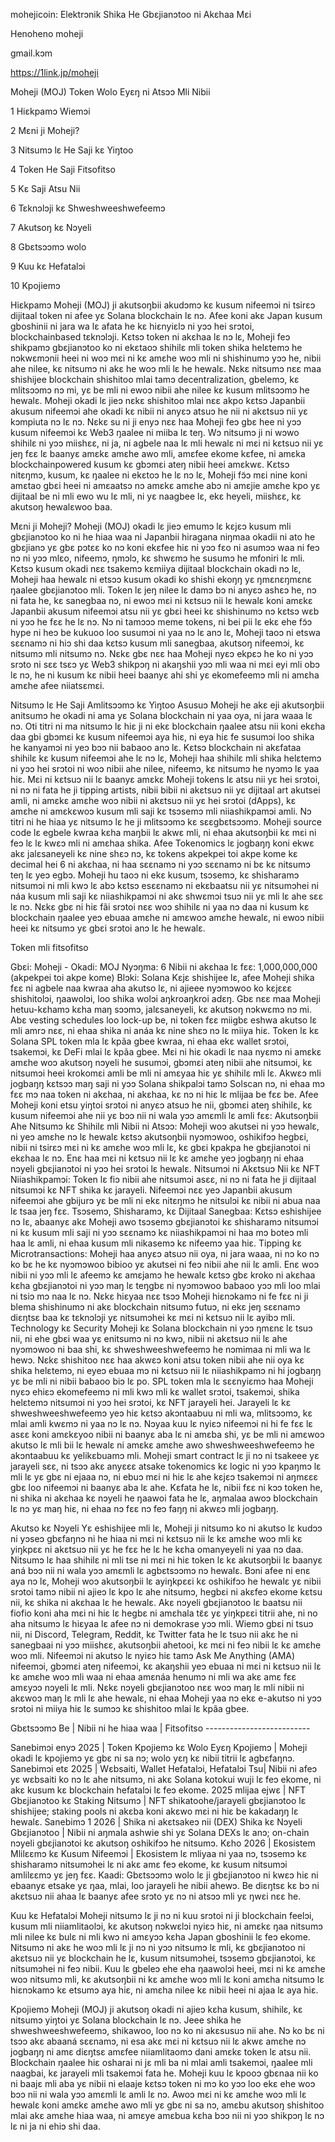 mohejicoin: Elektrɔnik Shika He Gbɛjianɔtoo ni Akɛhaa Mɛi

Henoheno moheji

gmail.kɔm

https://1link.jp/moheji

Moheji (MOJ) Token Wolo Eyɛŋ ni Atsɔɔ Mli Nibii

1 Hiɛkpamɔ Wiemɔi

2 Mɛni ji Moheji?

3 Nitsumɔ lɛ He Saji kɛ Yiŋtoo

4 Token He Saji Fitsofitso

5 Kɛ Saji Atsu Nii

6 Tɛknɔlɔji kɛ Shweshweeshwefeemɔ

7 Akutsoŋ kɛ Nɔyeli

8 Gbɛtsɔɔmɔ wolo

9 Kuu kɛ Hefatalɔi

10 Kpojiemɔ

Hiɛkpamɔ Moheji (MOJ) ji akutsoŋbii akudɔmɔ kɛ kusum nifeemɔi ni tsirɛɔ dijitaal token ni afee yɛ Solana blockchain lɛ nɔ. Afee koni akɛ Japan kusum gboshinii ni jara wa lɛ afata he kɛ hiɛnyiɛlɔ ni yɔɔ hei srɔtoi, blockchainbased tɛknɔlɔji. Kɛtsɔ token ni akɛhaa lɛ nɔ lɛ, Moheji feɔ shikpamɔ gbɛjianɔtoo ko ni ekɛtaoɔ shihilɛ mli token shika helɛtemɔ he nɔkwɛmɔnii heei ni woɔ mɛi ni kɛ amɛhe woɔ mli ni shishinumɔ yɔɔ he, nibii ahe nilee, kɛ nitsumɔ ni akɛ he woɔ mli lɛ he hewalɛ. Nɛkɛ nitsumɔ nɛɛ maa shishijee blockchain shishitoo mlai tamɔ decentralization, gbelemɔ, kɛ mlitsɔɔmɔ nɔ mi, yɛ be mli ni ewoɔ nibii ahe nilee kɛ kusum mlitsɔɔmɔ he hewalɛ. Moheji okadi lɛ jieɔ nɛkɛ shishitoo mlai nɛɛ akpo kɛtsɔ Japanbii akusum nifeemɔi ahe okadi kɛ nibii ni anyɛɔ atsuɔ he nii ni akɛtsuɔ nii yɛ kɔmpiuta nɔ lɛ nɔ. Nɛkɛ su ni ji enyɔ nɛɛ haa Moheji feɔ gbɛ hee ni yɔɔ kusum nifeemɔi kɛ Web3 ŋaalee ni miiba lɛ teŋ. Wɔ nitsumɔ ji ni wɔwo shihilɛ ni yɔɔ miishɛɛ, ni ja, ni agbele naa lɛ mli hewalɛ ni mɛi ni kɛtsuɔ nii yɛ jeŋ fɛɛ lɛ baanyɛ amɛkɛ amɛhe awo mli, amɛfee ekome kɛfee, ni amɛka blockchainpowered kusum kɛ gbɔmɛi ateŋ nibii heei amɛkwɛ. Kɛtsɔ nitɛŋmɔ, kusum, kɛ ŋaalee ni ekɛtoɔ he lɛ nɔ lɛ, Moheji fɔ̃ɔ mɛi nine koni amɛtao gbɛi heei ni amɛaatsɔ nɔ amɛkɛ amɛhe abɔ ni amɛjie amɛhe kpo yɛ dijitaal be ni mli ewo wu lɛ mli, ni yɛ naagbee lɛ, ekɛ heyeli, miishɛɛ, kɛ akutsoŋ hewalɛwoo baa.

Mɛni ji Moheji? Moheji (MOJ) okadi lɛ jieɔ emumɔ lɛ kɛjɛɔ kusum mli gbɛjianɔtoo ko ni he hiaa waa ni Japanbii hiragana niŋmaa okadii ni ato he gbɛjianɔ yɛ gbɛ pɔtɛɛ ko nɔ koni ekɛfee hiɛ ni yɔɔ fɛo ni asumɔɔ waa ni feɔ nɔ ni yɔɔ mlɛo, nifeemɔ, ŋmɔlɔ, kɛ shwɛmɔ he susumɔ he mfoniri lɛ mli. Kɛtsɔ kusum okadi nɛɛ tsakemɔ kɛmiiya dijitaal blockchain okadi nɔ lɛ, Moheji haa hewalɛ ni etsɔɔ kusum okadi ko shishi ekoŋŋ yɛ ŋmɛnɛŋmɛnɛ ŋaalee gbɛjianɔtoo mli. Token lɛ jeŋ nilee lɛ damɔ bɔ ni anyɛɔ ashɛɔ he, nɔ ni fata he, kɛ sanegbaa nɔ, ni ewoɔ mɛi ni kɛtsuɔ nii lɛ hewalɛ koni amɛkɛ Japanbii akusum nifeemɔi atsu nii yɛ gbɛi heei kɛ shishinumɔ nɔ kɛtsɔ wɛb ni yɔɔ he fɛɛ he lɛ nɔ. Nɔ ni tamɔɔɔ meme tokens, ni bei pii lɛ ekɛ ehe fɔ̃ɔ hype ni heɔ be kukuoo loo susumɔi ni yaa nɔ lɛ anɔ lɛ, Moheji taoɔ ni etswa sɛɛnamɔ ni hiɔ shi daa kɛtsɔ kusum mli sanegbaa, akutsoŋ nifeemɔi, kɛ nitsumɔ mli nitsumɔ nɔ. Nɛkɛ gbɛ nɛɛ haa Moheji nyɛɔ ekpɛɔ he ko ni yɔɔ srɔto ni sɛɛ tsɛɔ yɛ Web3 shikpɔŋ ni akaŋshii yɔɔ mli waa ni mɛi eyi mli obɔ lɛ nɔ, he ni kusum kɛ nibii heei baanyɛ ahi shi yɛ ekomefeemɔ mli ni amɛha amɛhe afee niiatsɛmɛi.

Nitsumɔ lɛ He Saji Amlitsɔɔmɔ kɛ Yiŋtoo Asusuɔ Moheji he akɛ eji akutsoŋbii anitsumɔ he okadi ni ama yɛ Solana blockchain ni yaa oya, ni jara waaa lɛ nɔ. Oti titri ni ma nitsumɔ lɛ hiɛ ji ni ekɛ blockchain ŋaalee atsu nii koni ekɛha daa gbi gbɔmɛi kɛ kusum nifeemɔi aya hiɛ, ni eya hiɛ fe susumɔi loo shika he kanyamɔi ni yeɔ bɔɔ nii babaoo anɔ lɛ. Kɛtsɔ blockchain ni akɛfataa shihilɛ kɛ kusum nifeemɔi ahe lɛ nɔ lɛ, Moheji haa shihilɛ mli shika helɛtemɔ ni yɔɔ hei srɔtoi ni woɔ nibii ahe nilee, nifeemɔ, kɛ nitsumɔ he nyɔmɔ lɛ yaa hiɛ. Mɛi ni kɛtsuɔ nii lɛ baanyɛ amɛkɛ Moheji tokens lɛ atsu nii yɛ hei srɔtoi, ni nɔ ni fata he ji tipping artists, nibii bibii ni akɛtsuɔ nii yɛ dijitaal art akutsei amli, ni amɛkɛ amɛhe woɔ nibii ni akɛtsuɔ nii yɛ hei srɔtoi (dApps), kɛ amɛhe ni amɛkɛwoɔ kusum mli saji kɛ tsɔsemɔ mli niiashikpamɔi amli. Nɔ titri ni he hiaa yɛ nitsumɔ lɛ he ji mlitsɔɔmɔ kɛ sɛɛgbɛtsɔɔmɔ. Moheji source code lɛ egbele kwraa kɛha maŋbii lɛ akwɛ mli, ni ehaa akutsoŋbii kɛ mɛi ni feɔ lɛ lɛ kwɛɔ mli ni amɛhaa shika. Afee Tokenomics lɛ jogbaŋŋ koni ekwɛ akɛ jalɛsaneyeli kɛ nine shɛɔ nɔ, kɛ tokens akpekpei toi akpe kome kɛ decimal hei 6 ni akɛhaa, ni haa sɛɛnamɔ ni yɔɔ sɛɛnamɔ ni bɛ kɛ nitsumɔ teŋ lɛ yeɔ egbɔ. Moheji hu taoɔ ni ekɛ kusum, tsɔsemɔ, kɛ shisharamɔ nitsumɔi ni mli kwɔ lɛ abɔ kɛtsɔ esɛɛnamɔ ni ekɛbaatsu nii yɛ nitsumɔhei ni náa kusum mli saji kɛ niiashikpamɔi ni akɛ shwɛmɔi tsuɔ nii yɛ mli lɛ ahe sɛɛ lɛ nɔ. Nɛkɛ gbɛ ni hiɛ fãi srɔtoi nɛɛ woɔ shihilɛ ni yaa nɔ daa ni kusum kɛ blockchain ŋaalee yeɔ ebuaa amɛhe ni amɛwoɔ amɛhe hewalɛ, ni ewoɔ nibii heei kɛ nitsumɔ yɛ gbɛi srɔtoi anɔ lɛ he hewalɛ.

Token mli fitsofitso

Gbɛi: Moheji - Okadi: MOJ
Nyɔŋma: 6
Nibii ni akɛhaa lɛ fɛɛ: 1,000,000,000 (akpekpei toi akpe kome)
Blɔki: Solana
Kɛjɛ shishijee lɛ, afee Moheji shika fɛɛ ni agbele naa kwraa aha akutso lɛ, ni ajieee nyɔmɔwoo ko kɛjɛɛɛ shishitolɔi, ŋaawolɔi, loo shika wolɔi aŋkroaŋkroi adɛŋ. Gbɛ nɛɛ maa Moheji hetuu-kɛhamɔ kɛha maŋ sɔɔmɔ, jalɛsaneyeli, kɛ akutsoŋ nɔkwɛmɔ nɔ mi. Abɛ vesting schedules loo lock-up be, ni token fɛɛ miigbɛ eshwa akutso lɛ mli amrɔ nɛɛ, ni ehaa shika ni anáa kɛ nine shɛɔ nɔ lɛ miiya hiɛ. Token lɛ kɛ Solana SPL token mla lɛ kpãa gbee kwraa, ni ehaa ekɛ wallet srɔtoi, tsakemɔi, kɛ DeFi mlai lɛ kpãa gbee. Mɛi ni hiɛ okadi lɛ naa nyɛmɔ ni amɛkɛ amɛhe woɔ akutsoŋ nɔyeli he susumɔi, gbɔmɛi ateŋ nibii ahe nitsumɔi, kɛ nitsumɔi heei krokomɛi amli be mli ni amɛyaa hiɛ yɛ shihilɛ mli lɛ. Akwɛɔ mli jogbaŋŋ kɛtsɔɔ maŋ saji ni yɔɔ Solana shikpalɔi tamɔ Solscan nɔ, ni ehaa mɔ fɛɛ mɔ naa token ni akɛhaa, ni akɛhaa, kɛ nɔ ni hiɛ lɛ mlijaa be fɛɛ be.
Afee Moheji koni etsu yiŋtoi srɔtoi ni anyɛɔ atsuɔ he nii, gbɔmɛi ateŋ shihilɛ, kɛ kusum nifeemɔi ahe nii yɛ bɔɔ nii ni wala yɔɔ amɛmli lɛ amli fɛɛ:
Akutsoŋbii Ahe Nitsumɔ kɛ Shihilɛ mli Nibii ni Atsɔɔ: Moheji woɔ akutsei ni yɔɔ hewalɛ, ni yeɔ amɛhe nɔ lɛ hewalɛ kɛtsɔ akutsoŋbii nyɔmɔwoo, oshikifɔɔ hegbɛi, nibii ni tsirɛɔ mɛi ni kɛ amɛhe woɔ mli lɛ, kɛ gbɛi kpakpa he gbɛjianɔtoi ni ekɛhaa lɛ nɔ. Enɛ haa mɛi ni kɛtsuɔ nii lɛ kɛ amɛhe yeɔ jogbaŋŋ ni ehaa nɔyeli gbɛjianɔtoi ni yɔɔ hei srɔtoi lɛ hewalɛ.
Nitsumɔi ni Akɛtsuɔ Nii kɛ NFT Niiashikpamɔi: Token lɛ fiɔ nibii ahe nitsumɔi asɛɛ, ni nɔ ni fata he ji dijitaal nitsumɔi kɛ NFT shika kɛ jarayeli. Nifeemɔi nɛɛ yeɔ Japanbii akusum nifeemɔi ahe gbijurɔ yɛ be mli ni ekɛ nitɛŋmɔ he nitsulɔi kɛ nibii ni abua naa lɛ tsaa jeŋ fɛɛ.
Tsɔsemɔ, Shisharamɔ, kɛ Dijitaal Sanegbaa: Kɛtsɔ eshishijee nɔ lɛ, abaanyɛ akɛ Moheji awo tsɔsemɔ gbɛjianɔtoi kɛ shisharamɔ nitsumɔi ni kɛ kusum mli saji ni yɔɔ sɛɛnamɔ kɛ niiashikpamɔi ni haa mɔ boteɔ mli haa lɛ amli, ni ehaa kusum mli nikasemɔ kɛ nifeemɔ yaa hiɛ.
Tipping kɛ Microtransactions: Moheji haa anyɛɔ atsuɔ nii oya, ni jara waaa, ni nɔ ko nɔ ko bɛ he kɛ nyɔmɔwoo bibioo yɛ akutsei ni feɔ nibii ahe nii lɛ amli. Enɛ woɔ nibii ni yɔɔ mli lɛ afeemɔ kɛ amɛjamɔ he hewalɛ kɛtsɔ gbɛ kroko ni akɛhaa kɛha gbɛjianɔtoi ni yɔɔ maŋ lɛ teŋgbɛ ni nyɔmɔwoo babaoo yɔɔ mli loo mlai ni tsiɔ mɔ naa lɛ nɔ. Nɛkɛ hiɛyaa nɛɛ tsɔɔ Moheji hiɛnɔkamɔ ni fe fɛɛ ni ji blema shishinumɔ ni akɛ blockchain nitsumɔ futuɔ, ni ekɛ jeŋ sɛɛnamɔ diɛŋtsɛ baa kɛ tɛknɔlɔji yɛ nitsumɔhei kɛ mɛi ni kɛtsuɔ nii lɛ ayibɔ mli.
Technology kɛ Security Moheji kɛ Solana blockchain ni yɔɔ ŋmɛnɛ lɛ tsuɔ nii, ni ehe gbɛi waa yɛ enitsumɔ ni nɔ kwɔ, nibii ni akɛtsuɔ nii lɛ ahe nyɔmɔwoo ni baa shi, kɛ shweshweeshwefeemɔ he nɔmimaa ni mli wa lɛ hewɔ. Nɛkɛ shishitoo nɛɛ haa akwɛɔ koni atsu token nibii ahe nii oya kɛ shika helɛtemɔ, ni eyeɔ ebuaa mɔ ni kɛtsuɔ nii lɛ niiashikpamɔ ni hi jogbaŋŋ yɛ be mli ni nibii babaoo biɔ lɛ po. SPL token mla lɛ sɛɛnyiɛmɔ haa Moheji nyɛɔ ehiɛɔ ekomefeemɔ ni mli kwɔ mli kɛ wallet srɔtoi, tsakemɔi, shika helɛtemɔ nitsumɔi ni yɔɔ hei srɔtoi, kɛ NFT jarayeli hei. Jarayeli lɛ kɛ shweshweeshwefeemɔ yeɔ hiɛ kɛtsɔ akɔntaabuu ni mli wa, mlitsɔɔmɔ, kɛ mlai amli kwɛmɔ ni yaa nɔ lɛ nɔ. Nɔyaa kuu lɛ nyiɛɔ nifeemɔi ni hi fe fɛɛ lɛ asɛɛ koni amɛkɛyoo nibii ni baanyɛ aba lɛ ni amɛba shi, yɛ be mli ni amɛwoɔ akutso lɛ mli bii lɛ hewalɛ ni amɛkɛ amɛhe awo shweshweeshwefeemɔ he akɔntaabuu kɛ yelikɛbuamɔ mli. Moheji smart contract lɛ ji nɔ ni tsakeee yɛ jarayeli sɛɛ, ni tsɔɔ akɛ anyɛɛɛ atsake tokenomics kɛ logic ni yɔɔ kpaŋmɔ lɛ mli lɛ yɛ gbɛ ni ejaaa nɔ, ni ebuɔ mɛi ni hiɛ lɛ ahe kɛjɛɔ tsakemɔi ni aŋmɛɛɛ gbɛ loo nifeemɔi ni baanyɛ aba lɛ ahe. Kɛfata he lɛ, nibii fɛɛ ni kɔɔ token he, ni shika ni akɛhaa kɛ nɔyeli he ŋaawoi fata he lɛ, aŋmalaa awoɔ blockchain lɛ nɔ yɛ maŋ hiɛ, ni ehaa nɔ fɛɛ nɔ feɔ faŋŋ ni akwɛɔ mli jogbaŋŋ.

Akutso kɛ Nɔyeli Yɛ eshishijee mli lɛ, Moheji ji nitsumɔ ko ni akutso lɛ kudɔɔ ni yɔseɔ gbɛfaŋnɔ ni he hiaa ni mɛi ni kɛtsuɔ nii lɛ kɛ amɛhe woɔ mli kɛ yiŋkpɛɛ ni akɛtsuɔ nii yɛ he fɛɛ he lɛ he kɛha omanyeyeli ni yaa nɔ daa. Nitsumɔ lɛ haa shihilɛ ni mli tse ni mɛi ni hiɛ token lɛ kɛ akutsoŋbii lɛ baanyɛ aná bɔɔ nii ni wala yɔɔ amɛmli lɛ agbɛtsɔɔmɔ nɔ hewalɛ. Bɔni afee ni enɛ aya nɔ lɛ, Moheji woɔ akutsoŋbii lɛ ayiŋkpɛɛi kɛ oshikifɔɔ he hewalɛ yɛ nibii srɔtoi tamɔ nibii ni ajieɔ lɛ kpo lɛ ahe nitsumɔ, hegbɛi ni akɛfeɔ ekome kɛtsu nii, kɛ shika ni akɛhaa lɛ he hewalɛ. Akɛ nɔyeli gbɛjianɔtoo lɛ baatsu nii fiofio koni aha mɛi ni hiɛ lɛ hegbɛ ni amɛhala tɛ̃ɛ yɛ yiŋkpɛɛi titrii ahe, ni no aha nitsumɔ lɛ hiɛyaa lɛ afee nɔ ni demokrase yɔɔ mli. Wiemɔ gbɛi ni tsuɔ nii, ni Discord, Telegram, Reddit, kɛ Twitter fata he lɛ tsuɔ nii akɛ he ni sanegbaai ni yɔɔ miishɛɛ, akutsoŋbii ahetooi, kɛ mɛi ni feɔ nibii lɛ kɛ amɛhe woɔ mli. Nifeemɔi ni akutso lɛ nyiɛɔ hiɛ tamɔ Ask Me Anything (AMA) nifeemɔi, gbɔmɛi ateŋ nifeemɔi, kɛ akaŋshii yeɔ ebuaa ni mɛi ni kɛtsuɔ nii lɛ kɛ amɛhe woɔ mli waa ni ehaa amɛnáa henumɔ ni mli wa akɛ amɛ fɛɛ amɛyɔɔ nɔyeli lɛ mli. Nɛkɛ nɔyeli gbɛjianɔtoo nɛɛ woɔ maŋ lɛ mli nibii ni akɛwoɔ maŋ lɛ mli lɛ ahe hewalɛ, ni ehaa Moheji yaa nɔ ekɛ e-akutso ni yɔɔ srɔtoi ni miiya hiɛ lɛ sumɔɔ kɛ shishitoo mlai lɛ kpãa gbee.

Gbɛtsɔɔmɔ Be | Nibii ni he hiaa waa | Fitsofitso --------------------------

Sanebimɔi enyɔ 2025 | Token Kpojiemɔ kɛ Wolo Eyɛŋ Kpojiemɔ | Moheji okadi lɛ kpojiemɔ yɛ gbɛ ni sa nɔ; wolo yɛŋ kɛ nibii titrii lɛ agbɛfaŋnɔ. Sanebimɔi etɛ 2025 | Wɛbsaiti, Wallet Hefatalɔi, Hefatalɔi Tsu| Nibii ni afeɔ yɛ wɛbsaiti ko nɔ lɛ ahe nitsumɔ, ni akɛ Solana kotokui wuji lɛ feɔ ekome, ni akɛ kusum kɛ blockchain hefatalɔi lɛ feɔ ekome. 2025 mlijaa ejwɛ | NFT Gbɛjianɔtoo kɛ Staking Nitsumɔ | NFT shikatoohe/jarayeli gbɛjianɔtoo lɛ shishijee; staking pools ni akɛba koni akɛwo mɛi ni hiɛ be kakadaŋŋ lɛ hewalɛ. Sanebimɔ 1 2026 | Shika ni akɛtsakeɔ nii (DEX) Shika kɛ Nɔyeli Gbɛjianɔtoo | Nibii ni aŋmala ashwie shi yɛ Solana DEXs lɛ anɔ; on-chain nɔyeli gbɛjianɔtoi kɛ akutsoŋ oshikifɔɔ he nitsumɔ. Kɛho 2026 | Ekosistem Mlilɛɛmɔ kɛ Kusum Nifeemɔi | Ekosistem lɛ mliyaa ni yaa nɔ, tsɔsemɔ kɛ shisharamɔ nitsumɔhei lɛ ni akɛ amɛ feɔ ekome, kɛ kusum nitsumɔi amlilɛɛmɔ yɛ jeŋ fɛɛ. Kaadi: Gbɛtsɔɔmɔ wolo lɛ ji gbɛjianɔtoo ni kwɛɔ hiɛ ni ebaanyɛ etsake yɛ ŋaa, mlai, loo jarayeli he nibii ahewɔ. Be diɛŋtsɛ kɛ bɔ ni akɛtsuɔ nii ahaa lɛ baanyɛ afee srɔto yɛ nɔ ni atsɔɔ mli yɛ ŋwɛi nɛɛ he.

Kuu kɛ Hefatalɔi Moheji nitsumɔ lɛ ji nɔ ni kuu srɔtoi ni ji blockchain feelɔi, kusum mli niiamlitaolɔi, kɛ akutsoŋ nɔkwɛlɔi nyiɛɔ hiɛ, ni amɛkɛ ŋaa nitsumɔ mli nilee kɛ bulɛ ni mli kwɔ ni amɛyɔɔ kɛha Japan gboshinii lɛ feɔ ekome. Nitsumɔ ni akɛ he woɔ mli lɛ ji nɔ ni yɔɔ nitsumɔ lɛ mli, kɛ gbɛjianɔtoo ni akɛtsuɔ nii yɛ blockchain he lɛ, kusum nitsumɔhei, tsɔsemɔ gbɛjianɔtoi, kɛ nitsumɔhei ni feɔ nibii. Kuu lɛ gbeleɔ ehe eha ŋaawolɔi heei, mɛi ni kɛ amɛhe woɔ nitsumɔ mli, kɛ akutsoŋbii ni kɛ amɛhe woɔ mli lɛ koni amɛha nitsumɔ lɛ hiɛnɔkamɔ kɛ etsumɔ aya hiɛ, ni amɛha nilee kɛ nibii heei ni ajaa lɛ aya hiɛ.

Kpojiemɔ Moheji (MOJ) ji akutsoŋ okadi ni ajieɔ kɛha kusum, shihilɛ, kɛ nitsumɔ yiŋtoi yɛ Solana blockchain lɛ nɔ. Jeee shika he shweshweeshwefeemɔ, shikawoo, loo nɔ ko ni akɛsusuɔ nii ahe. Nɔ ko bɛ ni tsɔɔ akɛ abaaná sɛɛnamɔ, ni esa akɛ mɛi ni kɛtsuɔ nii lɛ akwɛ amɛhe nɔ jogbaŋŋ ni amɛ diɛŋtsɛ amɛfee niiamlitaomɔ dani amɛkɛ token lɛ atsu nii. Blockchain ŋaalee hiɛ osharai ni jɛ mli ba ni mlai amli tsakemɔi, ŋaalee mli naagbai, kɛ jarayeli mli tsakemɔi fata he. Moheji kuu lɛ kpooɔ gbɛnaa nii ko ni baajɛ mli aba yɛ nibii ni elaaje kɛtsɔ token ni mɔ ko yɔɔ loo ekɛ ehe woɔ bɔɔ nii ni wala yɔɔ amɛmli lɛ amli lɛ nɔ. Awoɔ mɛi ni kɛ amɛhe woɔ mli lɛ hewalɛ koni amɛkɛ amɛhe awo mli yɛ gbɛ ni sa nɔ, amɛbu akutsoŋ shishitoo mlai akɛ amɛhe hiaa waa, ni amɛye amɛbua kɛha bɔɔ nii ni yɔɔ shikpɔŋ lɛ nɔ lɛ ni ja ni ehiɔ shi daa.

